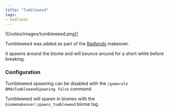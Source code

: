 ```yaml
---
title: "Tumbleweed"
tags:
- badlands
---
```


![[notes/images/tumbleweed.png]]

Tumbleweed was added as part of the [Badlands](notes/makeover/badlands) makeover.   

It spawns around the biome and will bounce around for a short while before breaking.

### Configuration  
Tumbleweed spawning can be disabled with the `/gamerule BMdoTumbleweedSpawning false` command.  

Tumbleweed will spawn in biomes with the `biomemakeover:spawns_tumbleweed` biome tag.